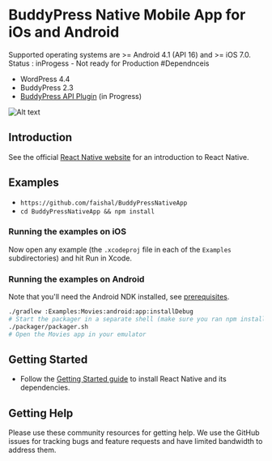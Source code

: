 # BuddyPress Native Mobile App for iOs and Android
Supported operating systems are >= Android 4.1 (API 16) and >= iOS 7.0.
Status : inProgess - Not ready for Production
#Dependnceis
- WordPress 4.4
- BuddyPress 2.3
- [BuddyPress API Plugin](https://github.com/Ritesh-patel/BP-API) (in Progress)

![Alt text](https://cldup.com/AjNQaqQgLY-300x300.png "iOS ScreenShot")

## Introduction

See the official [React Native website](https://facebook.github.io/react-native/) for an introduction to React Native.

## Examples

- `https://github.com/faishal/BuddyPressNativeApp`
- `cd BuddyPressNativeApp && npm install`

### Running the examples on iOS

Now open any example (the `.xcodeproj` file in each of the `Examples` subdirectories) and hit Run in Xcode.

### Running the examples on Android

Note that you'll need the Android NDK installed, see [prerequisites](https://github.com/facebook/react-native/blob/master/ReactAndroid/README.md#prerequisites).

```bash
./gradlew :Examples:Movies:android:app:installDebug
# Start the packager in a separate shell (make sure you ran npm install):
./packager/packager.sh
# Open the Movies app in your emulator
```

## Getting Started 

- Follow the [Getting Started guide](http://facebook.github.io/react-native/docs/getting-started.html) to install React Native and its dependencies.

## Getting Help

Please use these community resources for getting help. We use the GitHub issues for tracking bugs and feature requests and have limited bandwidth to address them.
